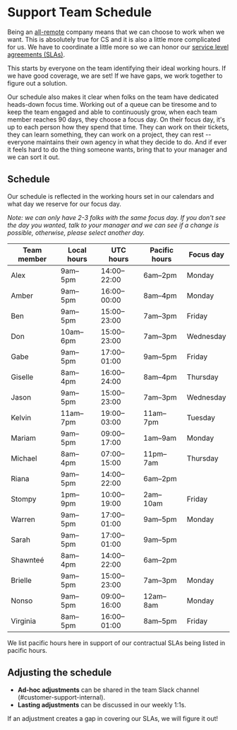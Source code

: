 # Support Team Schedule

Being an [all-remote](../../../company-info-and-process/remote/index.md) company means that we can choose to work when we want. This is absolutely true for CS and it is also a little more complicated for us. We have to coordinate a little more so we can honor our [service level agreements (SLAs)](../index.md#our-service-level-agreements-slas).

This starts by everyone on the team identifying their ideal working hours. If we have good coverage, we are set! If we have gaps, we work together to figure out a solution.

Our schedule also makes it clear when folks on the team have dedicated heads-down focus time. Working out of a queue can be tiresome and to keep the team engaged and able to continuously grow, when each team member reaches 90 days, they choose a focus day. On their focus day, it's up to each person how they spend that time. They can work on their tickets, they can learn something, they can work on a project, they can rest -- everyone maintains their own agency in what they decide to do. And if ever it feels hard to do the thing someone wants, bring that to your manager and we can sort it out.

## Schedule

Our schedule is reflected in the working hours set in our calendars and what day we reserve for our focus day.

_Note: we can only have 2-3 folks with the same focus day. If you don't see the day you wanted, talk to your manager and we can see if a change is possible, otherwise, please select another day._

| Team member | Local hours | UTC hours   | Pacific hours | Focus day |
| ----------- | ----------- | ----------- | ------------- | --------- |
| Alex        | 9am–5pm     | 14:00–22:00 | 6am–2pm       | Monday    |
| Amber       | 9am–5pm     | 16:00–00:00 | 8am–4pm       | Monday    |
| Ben         | 9am–5pm     | 15:00–23:00 | 7am–3pm       | Friday    |
| Don         | 10am–6pm    | 15:00–23:00 | 7am–3pm       | Wednesday |
| Gabe        | 9am–5pm     | 17:00–01:00 | 9am–5pm       | Friday    |
| Giselle     | 8am–4pm     | 16:00–24:00 | 8am–4pm       | Thursday  |
| Jason       | 9am–5pm     | 15:00–23:00 | 7am–3pm       | Wednesday |
| Kelvin      | 11am–7pm    | 19:00–03:00 | 11am–7pm      | Tuesday   |
| Mariam      | 9am–5pm     | 09:00–17:00 | 1am–9am       | Monday    |
| Michael     | 8am–4pm     | 07:00–15:00 | 11pm–7am      | Thursday  |
| Riana       | 9am–5pm     | 14:00–22:00 | 6am–2pm       |           |
| Stompy      | 1pm–9pm     | 10:00–19:00 | 2am–10am      | Friday    |
| Warren      | 9am–5pm     | 17:00–01:00 | 9am–5pm       | Monday    |
| Sarah       | 9am–5pm     | 17:00–01:00 | 9am–5pm       |           |
| Shawnteé    | 8am–4pm     | 14:00–22:00 | 6am–2pm       |           |
| Brielle     | 9am–5pm     | 15:00–23:00 | 7am–3pm       | Monday    |
| Nonso       | 9am–5pm     | 09:00–16:00 | 12am–8am      | Monday    |
| Virginia    | 8am–5pm     | 16:00–01:00 | 8am–5pm       | Friday    |

We list pacific hours here in support of our contractual SLAs being listed in pacific hours.

## Adjusting the schedule

- **Ad-hoc adjustments** can be shared in the team Slack channel (#customer-support-internal).
- **Lasting adjustments** can be discussed in our weekly 1:1s.

If an adjustment creates a gap in covering our SLAs, we will figure it out!
